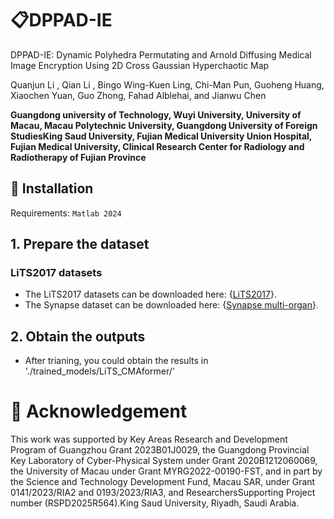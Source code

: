 # 📋DPPAD-IE

DPPAD-IE: Dynamic Polyhedra Permutating and Arnold Diffusing Medical Image Encryption Using 2D Cross Gaussian Hyperchaotic Map

Quanjun Li , Qian Li , Bingo Wing-Kuen Ling, Chi-Man Pun, Guoheng Huang, Xiaochen Yuan, Guo Zhong, Fahad Alblehai, and Jianwu Chen

**Guangdong university of Technology, Wuyi University, University of Macau, Macau Polytechnic University, Guangdong University of Foreign StudiesKing Saud University, Fujian Medical University Union Hospital, Fujian Medical University, Clinical Research Center for Radiology and Radiotherapy of Fujian Province**


## 🚧 Installation 
Requirements: `Matlab 2024`


## 1. Prepare the dataset

### LiTS2017 datasets
- The LiTS2017 datasets can be downloaded here: {[LiTS2017](https://competitions.codalab.org/competitions/17094)}.
- The Synapse dataset can be downloaded here: {[Synapse multi-organ](https://www.synapse.org/Synapse:syn3193805/wiki/217789)}.

## 2. Obtain the outputs
- After trianing, you could obtain the results in './trained_models/LiTS_CMAformer/'

  
# 🧧 Acknowledgement
This work was supported by Key Areas Research and Development Program of Guangzhou Grant 2023B01J0029, the Guangdong Provincial Key Laboratory of Cyber-Physical System under Grant 2020B1212060069, the University of Macau under Grant MYRG2022-00190-FST, and in part by the Science and Technology Development Fund, Macau SAR, under Grant 0141/2023/RIA2 and 0193/2023/RIA3, and ResearchersSupporting Project number (RSPD2025R564).King Saud University, Riyadh, Saudi Arabia.
